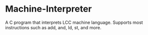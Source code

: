 # Machine-Interpreter
A C program that interprets LCC machine language. Supports most instructions such as add, and, ld, st, and more.
